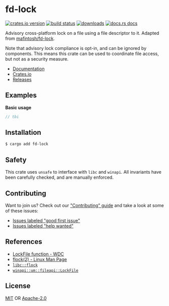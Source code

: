 # fd-lock
[![crates.io version][1]][2] [![build status][3]][4]
[![downloads][5]][6] [![docs.rs docs][7]][8]

Advisory cross-platform lock on a file using a file descriptor to it. Adapted
from [mafintosh/fd-lock].

Note that advisory lock compliance is opt-in, and can be ignored by components.
This means this crate can be used to coordinate file access, but not as a
security measure.

[mafintosh/fd-lock]: https://github.com/mafintosh/fd-lock

- [Documentation][8]
- [Crates.io][2]
- [Releases][releases]

## Examples
__Basic usage__
```rust
// tbi
```

## Installation
```sh
$ cargo add fd-lock
```

## Safety
This crate uses `unsafe` to interface with `libc` and `winapi`. All invariants
have been carefully checked, and are manually enforced.

## Contributing
Want to join us? Check out our ["Contributing" guide][contributing] and take a
look at some of these issues:

- [Issues labeled "good first issue"][good-first-issue]
- [Issues labeled "help wanted"][help-wanted]

## References
- [LockFile function - WDC](https://docs.microsoft.com/en-us/windows/desktop/api/fileapi/nf-fileapi-lockfile)
- [flock(2) - Linux Man Page](https://linux.die.net/man/2/flock)
- [`libc::flock`](https://docs.rs/libc/0.2.58/libc/fn.flock.html)
- [`winapi::um::fileapi::LockFile`](https://docs.rs/winapi/0.3.7/x86_64-pc-windows-msvc/winapi/um/fileapi/fn.LockFile.html)

## License
[MIT](./LICENSE-MIT) OR [Apache-2.0](./LICENSE-APACHE)

[1]: https://img.shields.io/crates/v/fd-lock.svg?style=flat-square
[2]: https://crates.io/crates/fd-lock
[3]: https://img.shields.io/travis/yoshuawuyts/fd-lock/master.svg?style=flat-square
[4]: https://travis-ci.org/yoshuawuyts/fd-lock
[5]: https://img.shields.io/crates/d/fd-lock.svg?style=flat-square
[6]: https://crates.io/crates/fd-lock
[7]: https://img.shields.io/badge/docs-latest-blue.svg?style=flat-square
[8]: https://docs.rs/fd-lock

[releases]: https://github.com/yoshuawuyts/fd-lock/releases
[contributing]: https://github.com/yoshuawuyts/fd-lock/blob/master.github/CONTRIBUTING.md
[good-first-issue]: https://github.com/yoshuawuyts/fd-lock/labels/good%20first%20issue
[help-wanted]: https://github.com/yoshuawuyts/fd-lock/labels/help%20wanted
